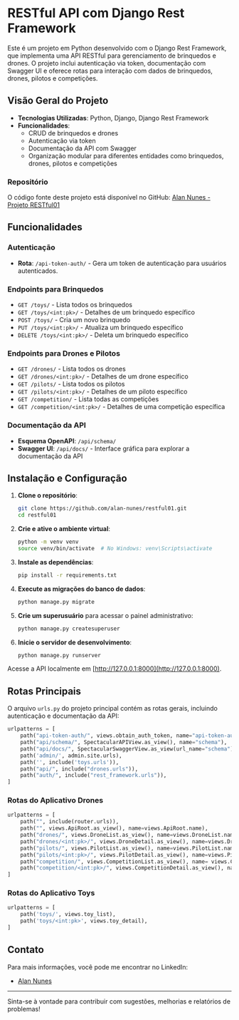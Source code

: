 # RESTful API com Django Rest Framework

Este é um projeto em Python desenvolvido com o Django Rest Framework, que implementa uma API RESTful para gerenciamento de brinquedos e drones. O projeto inclui autenticação via token, documentação com Swagger UI e oferece rotas para interação com dados de brinquedos, drones, pilotos e competições.

## Visão Geral do Projeto

- **Tecnologias Utilizadas**: Python, Django, Django Rest Framework
- **Funcionalidades**:
  - CRUD de brinquedos e drones
  - Autenticação via token
  - Documentação da API com Swagger
  - Organização modular para diferentes entidades como brinquedos, drones, pilotos e competições

### Repositório

O código fonte deste projeto está disponível no GitHub:
[Alan Nunes - Projeto RESTful01](https://github.com/alan-nunes/restful01)

## Funcionalidades

### Autenticação
- **Rota**: `/api-token-auth/` - Gera um token de autenticação para usuários autenticados.

### Endpoints para Brinquedos
- `GET /toys/` - Lista todos os brinquedos
- `GET /toys/<int:pk>/` - Detalhes de um brinquedo específico
- `POST /toys/` - Cria um novo brinquedo
- `PUT /toys/<int:pk>/` - Atualiza um brinquedo específico
- `DELETE /toys/<int:pk>/` - Deleta um brinquedo específico

### Endpoints para Drones e Pilotos
- `GET /drones/` - Lista todos os drones
- `GET /drones/<int:pk>/` - Detalhes de um drone específico
- `GET /pilots/` - Lista todos os pilotos
- `GET /pilots/<int:pk>/` - Detalhes de um piloto específico
- `GET /competition/` - Lista todas as competições
- `GET /competition/<int:pk>/` - Detalhes de uma competição específica

### Documentação da API
- **Esquema OpenAPI**: `/api/schema/`
- **Swagger UI**: `/api/docs/` - Interface gráfica para explorar a documentação da API

## Instalação e Configuração

1. **Clone o repositório**:
   ```bash
   git clone https://github.com/alan-nunes/restful01.git
   cd restful01
   ```

2. **Crie e ative o ambiente virtual**:
   ```bash
   python -m venv venv
   source venv/bin/activate  # No Windows: venv\Scripts\activate
   ```

3. **Instale as dependências**:
   ```bash
   pip install -r requirements.txt
   ```

4. **Execute as migrações do banco de dados**:
   ```bash
   python manage.py migrate
   ```

5. **Crie um superusuário** para acessar o painel administrativo:
   ```bash
   python manage.py createsuperuser
   ```

6. **Inicie o servidor de desenvolvimento**:
   ```bash
   python manage.py runserver
   ```

Acesse a API localmente em [http://127.0.0.1:8000](http://127.0.0.1:8000).

## Rotas Principais

O arquivo `urls.py` do projeto principal contém as rotas gerais, incluindo autenticação e documentação da API:

```python
urlpatterns = [
    path("api-token-auth/", views.obtain_auth_token, name="api-token-auth"),
    path("api/schema/", SpectacularAPIView.as_view(), name="schema"),
    path("api/docs/", SpectacularSwaggerView.as_view(url_name="schema"), name="swagger-ui"),
    path('admin/', admin.site.urls),
    path('', include('toys.urls')),
    path("api/", include("drones.urls")),
    path("auth/", include("rest_framework.urls")),
]
```

### Rotas do Aplicativo Drones

```python
urlpatterns = [
    path("", include(router.urls)),
    path("", views.ApiRoot.as_view(), name=views.ApiRoot.name),  
    path("drones/", views.DroneList.as_view(), name=views.DroneList.name),
    path("drones/<int:pk>/", views.DroneDetail.as_view(), name=views.DroneDetail.name),
    path("pilots/", views.PilotList.as_view(), name=views.PilotList.name),
    path("pilots/<int:pk>/", views.PilotDetail.as_view(), name=views.PilotDetail.name),
    path("competition/", views.CompetitionList.as_view(), name= views.CompetitionList.name),
    path("competition/<int:pk>/", views.CompetitionDetail.as_view(), name=views.CompetitionDetail.name),  
]
```

### Rotas do Aplicativo Toys

```python
urlpatterns = [
    path('toys/', views.toy_list),
    path('toys/<int:pk>', views.toy_detail),
]
```

## Contato

Para mais informações, você pode me encontrar no LinkedIn:

- [Alan Nunes](https://www.linkedin.com/in/alan-sn/)

---

Sinta-se à vontade para contribuir com sugestões, melhorias e relatórios de problemas!
